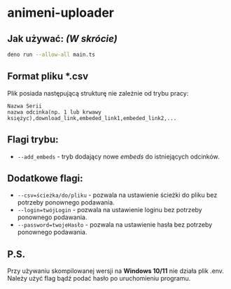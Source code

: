 # animeni-uploader

## Jak używać: *(W skrócie)*
```bash
deno run --allow-all main.ts
```

## Format pliku *.csv
Plik posiada następującą strukturę nie zależnie od trybu pracy:
```csv
Nazwa Serii
nazwa odcinka(np. 1 lub krwawy księżyc),download_link,embeded_link1,embeded_link2,...
```

## Flagi trybu:
- ``--add_embeds`` - tryb dodający nowe *embeds* do istniejących odcinków. 

## Dodatkowe flagi:
- ``--csv=ścieżka/do/pliku`` - pozwala na ustawienie ścieżki do pliku bez potrzeby ponownego podawania.
- ``--login=twójLogin`` - pozwala na ustawienie loginu bez potrzeby ponownego podawania.
- ``--password=twojeHasło`` - pozwala na ustawienie hasła bez potrzeby ponownego podawania.

## P.S. 
Przy używaniu skompilowanej wersji na **Windows 10/11** nie działa plik .env. Należy użyć flag bądź podać hasło po uruchomieniu programu.
